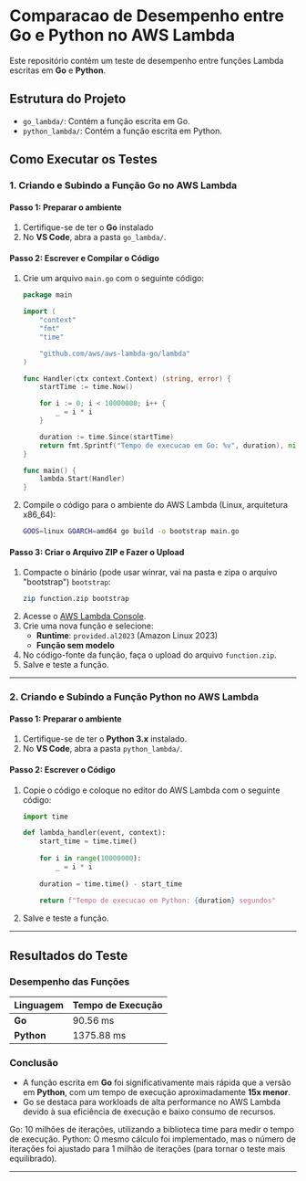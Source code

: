 # Comparacao de Desempenho entre Go e Python no AWS Lambda

Este repositório contém um teste de desempenho entre funções Lambda escritas em **Go** e **Python**.

## Estrutura do Projeto
- `go_lambda/`: Contém a função escrita em Go.
- `python_lambda/`: Contém a função escrita em Python.

## Como Executar os Testes

### **1. Criando e Subindo a Função Go no AWS Lambda**

#### **Passo 1: Preparar o ambiente**
1. Certifique-se de ter o **Go** instalado
2. No **VS Code**, abra a pasta `go_lambda/`.

#### **Passo 2: Escrever e Compilar o Código**
1. Crie um arquivo `main.go` com o seguinte código:
    ```go
    package main

    import (
        "context"
        "fmt"
        "time"

        "github.com/aws/aws-lambda-go/lambda"
    )

    func Handler(ctx context.Context) (string, error) {
        startTime := time.Now()

        for i := 0; i < 10000000; i++ {
            _ = i * i
        }

        duration := time.Since(startTime)
        return fmt.Sprintf("Tempo de execucao em Go: %v", duration), nil
    }

    func main() {
        lambda.Start(Handler)
    }
    ```

2. Compile o código para o ambiente do AWS Lambda (Linux, arquitetura x86_64):
    ```sh
    GOOS=linux GOARCH=amd64 go build -o bootstrap main.go
    ```

#### **Passo 3: Criar o Arquivo ZIP e Fazer o Upload**
1. Compacte o binário (pode usar winrar, vai na pasta e zipa o arquivo "bootstrap") `bootstrap`:
    ```sh
    zip function.zip bootstrap
    ```
2. Acesse o [AWS Lambda Console](https://console.aws.amazon.com/lambda/).
3. Crie uma nova função e selecione:
    - **Runtime**: `provided.al2023` (Amazon Linux 2023)
    - **Função sem modelo**
4. No código-fonte da função, faça o upload do arquivo `function.zip`.
5. Salve e teste a função.

---

### **2. Criando e Subindo a Função Python no AWS Lambda**

#### **Passo 1: Preparar o ambiente**
1. Certifique-se de ter o **Python 3.x** instalado.
2. No **VS Code**, abra a pasta `python_lambda/`.

#### **Passo 2: Escrever o Código**
1. Copie o código e coloque no editor do AWS Lambda com o seguinte código:

    ```python
    import time
    
    def lambda_handler(event, context):
        start_time = time.time()
        
        for i in range(10000000):
            _ = i * i
        
        duration = time.time() - start_time
        
        return f"Tempo de execucao em Python: {duration} segundos"
    ```

2. Salve e teste a função.

---

## **Resultados do Teste**

### **Desempenho das Funções**

| Linguagem | Tempo de Execução |
|-----------|----------------|
| **Go**    | 90.56 ms       |
| **Python**| 1375.88 ms     |

### **Conclusão**
- A função escrita em **Go** foi significativamente mais rápida que a versão em **Python**, com um tempo de execução aproximadamente **15x menor**.
- Go se destaca para workloads de alta performance no AWS Lambda devido à sua eficiência de execução e baixo consumo de recursos.

Go: 10 milhões de iterações, utilizando a biblioteca time para medir o tempo de execução.
Python: O mesmo cálculo foi implementado, mas o número de iterações foi ajustado para 1 milhão de iterações (para tornar o teste mais equilibrado).

---
